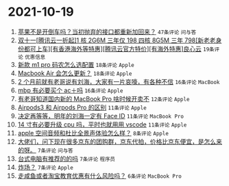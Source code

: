 # 2021-10-19

1. [苹果不是开倒车吗？当初抛弃的接口都重新加回来？](https://www.v2ex.com/t/808718) `47条评论` `问与答`
1. [双十一[腾讯云一折起]1 核 2G6M 三年仅 198 四核 8G5M 三年 798[新老老身份都可上车][有香港海外等特惠][腾讯云官方特价][有海外特惠]良心云](https://www.v2ex.com/t/808717) `19条评论` `优惠信息`
1. [新款 m1 pro 码农怎么选配置](https://www.v2ex.com/t/808752) `18条评论` `Apple`
1. [Macbook Air 会怎么更新？](https://www.v2ex.com/t/808730) `18条评论` `Apple`
1. [2 个月前就有老哥说有刘海，大家有一片哀嚎，有各种不信](https://www.v2ex.com/t/808716) `16条评论` `MacBook`
1. [mbp 有必要买个 ac＋吗](https://www.v2ex.com/t/808714) `16条评论` `Apple`
1. [有老哥知道国内新的 MacBook Pro 啥时候开卖不](https://www.v2ex.com/t/808731) `12条评论` `Apple`
1. [Airpods3 和 Airpods Pro 的区别](https://www.v2ex.com/t/808743) `11条评论` `Apple`
1. [决定再等等，明年的刘海一定有 Face ID](https://www.v2ex.com/t/808737) `11条评论` `MacBook Pro`
1. [14 寸有必要升级 cpu 吗，平时也就用用 vscode](https://www.v2ex.com/t/808734) `11条评论` `Apple`
1. [apple 空间音频和杜比全景声体验怎么样？](https://www.v2ex.com/t/808729) `8条评论` `Apple`
1. [大佬们，问下现在很多京东的团购群，京东代拍，价格比京东便宜，是怎么来的呀。](https://www.v2ex.com/t/808732) `7条评论` `问与答`
1. [台式电脑有推荐的的吗](https://www.v2ex.com/t/808712) `7条评论` `程序员`
1. [炸场？](https://www.v2ex.com/t/808711) `7条评论` `Apple`
1. [走咸鱼或者淘宝教育优惠有什么风险吗？](https://www.v2ex.com/t/808715) `6条评论` `MacBook Pro`
